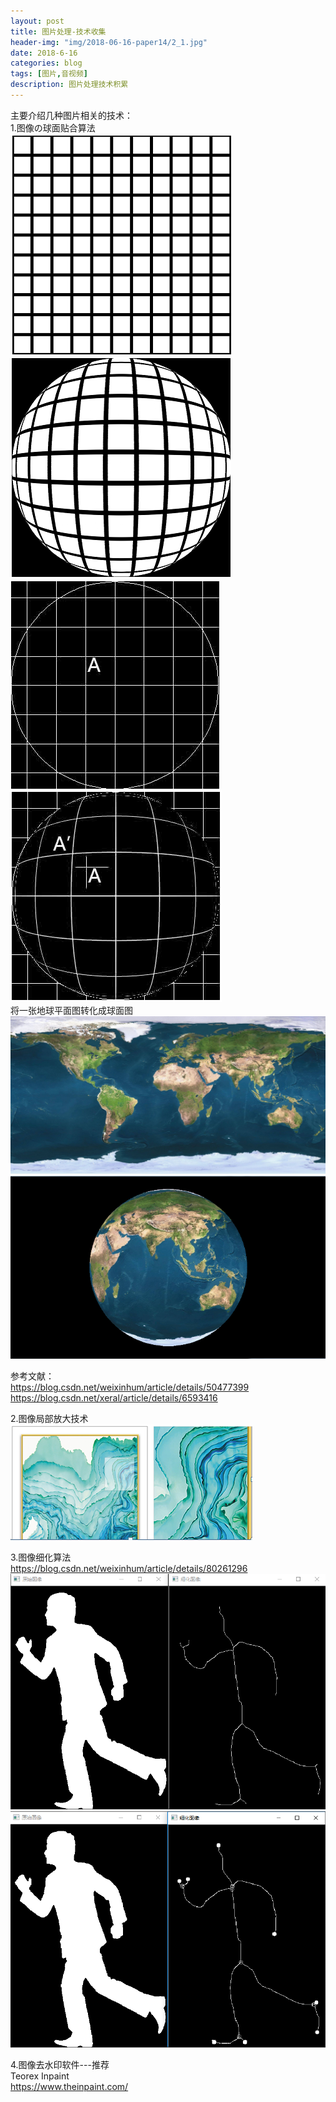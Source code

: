 ```yaml
---
layout: post
title: 图片处理-技术收集
header-img: "img/2018-06-16-paper14/2_1.jpg"
date: 2018-6-16
categories: blog
tags: [图片,音视频]
description: 图片处理技术积累
---
```



主要介绍几种图片相关的技术：<br>
1.图像の球面贴合算法<br>
![](/img/2018-06-16-paper14/7_1.PNG)<br>
![](/img/2018-06-16-paper14/7_2.PNG)<br>
![](/img/2018-06-16-paper14/9.PNG)<br>
![](/img/2018-06-16-paper14/10.PNG)<br>
将一张地球平面图转化成球面图<br>
![](/img/2018-06-16-paper14/8.jpg)<br>
![](/img/2018-06-16-paper14/8_1.PNG)<br>

参考文献：<br>
https://blog.csdn.net/weixinhum/article/details/50477399<br>
https://blog.csdn.net/xeral/article/details/6593416<br>

2.图像局部放大技术<br>
![](/img/2018-06-16-paper14/12.PNG)<br>

3.图像细化算法<br>
https://blog.csdn.net/weixinhum/article/details/80261296<br>
![](/img/2018-06-16-paper14/13.png)<br>
![](/img/2018-06-16-paper14/14.png)<br>

4.图像去水印软件---推荐<br>
Teorex Inpaint<br>
https://www.theinpaint.com/<br>